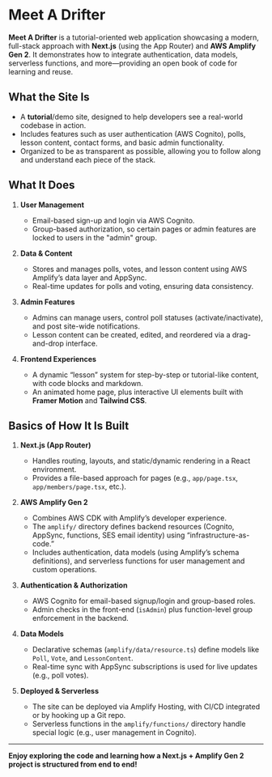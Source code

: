 # Meet A Drifter

**Meet A Drifter** is a tutorial-oriented web application showcasing a modern, full-stack approach with **Next.js** (using the App Router) and **AWS Amplify Gen 2**. It demonstrates how to integrate authentication, data models, serverless functions, and more—providing an open book of code for learning and reuse.

## What the Site Is

- A **tutorial**/demo site, designed to help developers see a real-world codebase in action.
- Includes features such as user authentication (AWS Cognito), polls, lesson content, contact forms, and basic admin functionality.
- Organized to be as transparent as possible, allowing you to follow along and understand each piece of the stack.

## What It Does

1. **User Management**  
   - Email-based sign-up and login via AWS Cognito.
   - Group-based authorization, so certain pages or admin features are locked to users in the "admin" group.

2. **Data & Content**  
   - Stores and manages polls, votes, and lesson content using AWS Amplify’s data layer and AppSync.
   - Real-time updates for polls and voting, ensuring data consistency.

3. **Admin Features**  
   - Admins can manage users, control poll statuses (activate/inactivate), and post site-wide notifications.
   - Lesson content can be created, edited, and reordered via a drag-and-drop interface.

4. **Frontend Experiences**  
   - A dynamic “lesson” system for step-by-step or tutorial-like content, with code blocks and markdown.
   - An animated home page, plus interactive UI elements built with **Framer Motion** and **Tailwind CSS**.

## Basics of How It Is Built

1. **Next.js (App Router)**  
   - Handles routing, layouts, and static/dynamic rendering in a React environment.
   - Provides a file-based approach for pages (e.g., `app/page.tsx`, `app/members/page.tsx`, etc.).

2. **AWS Amplify Gen 2**  
   - Combines AWS CDK with Amplify’s developer experience.  
   - The `amplify/` directory defines backend resources (Cognito, AppSync, functions, SES email identity) using “infrastructure-as-code.”
   - Includes authentication, data models (using Amplify’s schema definitions), and serverless functions for user management and custom operations.

3. **Authentication & Authorization**  
   - AWS Cognito for email-based signup/login and group-based roles.
   - Admin checks in the front-end (`isAdmin`) plus function-level group enforcement in the backend.

4. **Data Models**  
   - Declarative schemas (`amplify/data/resource.ts`) define models like `Poll`, `Vote`, and `LessonContent`.
   - Real-time sync with AppSync subscriptions is used for live updates (e.g., poll votes).

5. **Deployed & Serverless**  
   - The site can be deployed via Amplify Hosting, with CI/CD integrated or by hooking up a Git repo.
   - Serverless functions in the `amplify/functions/` directory handle special logic (e.g., user management in Cognito).

---

**Enjoy exploring the code and learning how a Next.js + Amplify Gen 2 project is structured from end to end!**
